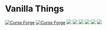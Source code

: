 # Vanilla Things 
[![Curse Forge](http://cf.way2muchnoise.eu/full_vanilla-things_downloads.svg?badge_style=for_the_badge)](https://minecraft.curseforge.com/projects/vanilla-things) 
[![Curse Forge](http://cf.way2muchnoise.eu/versions/vanilla-things.svg?badge_style=for_the_badge)](https://minecraft.curseforge.com/projects/vanilla-things)
[![](https://img.shields.io/github/contributors/SaymN/vanilla-things.svg?style=for-the-badge&logo=github)](https://github.com/SaymN/vanilla-things/graphs/contributors)
[![](https://img.shields.io/github/issues/Buuz135/vanilla-things.svg?style=for-the-badge&logo=github)](https://github.com/Buuz135/vanilla-things/issues)
[![](https://img.shields.io/github/issues-pr/Buuz135/vanilla-things.svg?style=for-the-badge&logo=github)](https://github.com/Buuz135/vanilla-things/pulls)
[![](https://img.shields.io/github/forks/Buuz135/vanilla-things.svg?style=for-the-badge&logo=github)](https://github.com/Buuz135/vanilla-things/network/members)
[![](https://img.shields.io/github/stars/Buuz135/vanilla-things.svg?style=for-the-badge&logo=github)](https://github.com/Buuz135/vanilla-things/stargazers)
[![](https://img.shields.io/github/license/Buuz135/vanilla-things.svg?logo=github&style=for-the-badge)](https://github.com/Buuz135/vanilla-things/blob/master/LICENSE)
